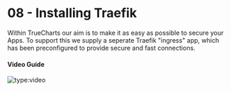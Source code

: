 # 08 - Installing Traefik

Within TrueCharts our aim is to make it as easy as possible to secure your Apps. To support this we supply a seperate Traefik "ingress" app, which has been preconfigured to provide secure and fast connections.

#### Video Guide

![type:video](https://www.youtube.com/embed/bWNPfrKjawIo)
